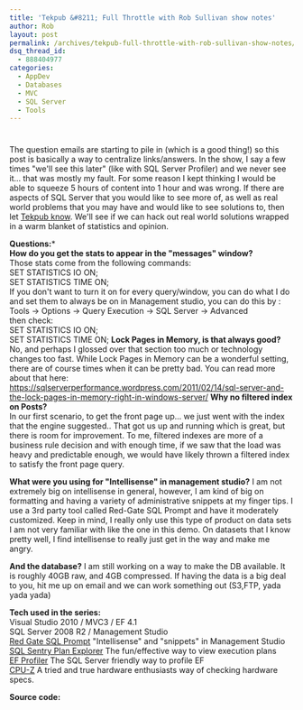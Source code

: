```yaml
---
title: 'Tekpub &#8211; Full Throttle with Rob Sullivan show notes'
author: Rob
layout: post
permalink: /archives/tekpub-full-throttle-with-rob-sullivan-show-notes/
dsq_thread_id:
  - 888404977
categories:
  - AppDev
  - Databases
  - MVC
  - SQL Server
  - Tools
---
```

# 

The question emails are starting to pile in (which is a good thing!) so this post is basically a way to centralize links/answers. In the show, I say a few times "we'll see this later" (like with SQL Server Profiler) and we never see it... that was mostly my fault. For some reason I kept thinking I would be able to squeeze 5 hours of content into 1 hour and was wrong. If there are aspects of SQL Server that you would like to see more of, as well as real world problems that you may have and would like to see solutions to, then let [Tekpub know][1]. We'll see if we can hack out real world solutions wrapped in a warm blanket of statistics and opinion.

 [1]: https://bigmachine.io/

**Questions:***  
**How do you get the stats to appear in the "messages" window?**  
Those stats come from the following commands:  
SET STATISTICS IO ON;  
SET STATISTICS TIME ON;  
If you don't want to turn it on for every query/window, you can do what I do and set them to always be on in Management studio, you can do this by :  
Tools -> Options -> Query Execution -> SQL Server -> Advanced  
then check:  
SET STATISTICS IO ON;  
SET STATISTICS TIME ON; 
**Lock Pages in Memory, is that always good?**  
No, and perhaps I glossed over that section too much or technology changes too fast. While Lock Pages in Memory can be a wonderful setting, there are of course times when it can be pretty bad. You can read more about that here: https://sqlserverperformance.wordpress.com/2011/02/14/sql-server-and-the-lock-pages-in-memory-right-in-windows-server/ 
**Why no filtered index on Posts?**  
In our first scenario, to get the front page up... we just went with the index that the engine suggested.. That got us up and running which is great, but there is room for improvement. To me, filtered indexes are more of a business rule decision and with enough time, if we saw that the load was heavy and predictable enough, we would have likely thrown a filtered index to satisfy the front page query.

**What were you using for "Intellisense" in management studio?** I am not extremely big on intellisense in general, however, I am kind of big on formatting and having a variety of administrative snippets at my finger tips. I use a 3rd party tool called Red-Gate SQL Prompt and have it moderately customized. Keep in mind, I really only use this type of product on data sets I am not very familiar with like the one in this demo. On datasets that I know pretty well, I find intellisense to really just get in the way and make me angry.

**And the database?** I am still working on a way to make the DB available. It is roughly 40GB raw, and 4GB compressed. If having the data is a big deal to you, hit me up on email and we can work something out (S3,FTP, yada yada yada)

**Tech used in the series:**  
Visual Studio 2010 / MVC3 / EF 4.1  
SQL Server 2008 R2 / Management Studio  
[Red Gate SQL Prompt][2] "Intellisense" and "snippets" in Management Studio  
[SQL Sentry Plan Explorer][3] The fun/effective way to view execution plans  
[EF Profiler][4] The SQL Server friendly way to profile EF  
[CPU-Z][5] A tried and true hardware enthusiasts way of checking hardware specs.

**Source code:** 

 [2]: https://www.red-gate.com/products/sql-development/sql-prompt/
 [3]: https://www.sqlsentry.com/plan-explorer/sql-server-query-view.asp
 [4]: https://efprof.com/
 [5]: https://www.cpuid.com/softwares/cpu-z.html